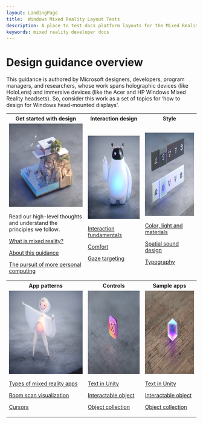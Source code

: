 ```yaml
---
layout: LandingPage
title:  Windows Mixed Reality Layout Tests
description: A place to test docs platform layouts for the Mixed Reality docs.
keywords: mixed reality developer docs 
---
```


# Design guidance overview

This guidance is authored by Microsoft designers, developers, program managers, and researchers, whose work spans holographic devices (like HoloLens) and immersive devices (like the Acer and HP Windows Mixed Reality headsets). So, consider this work as a set of topics for ‘how to design for Windows head-mounted displays’.

 <table>
 <tr><th>Get started with design</th><th>Interaction design</th><th>Style</th></tr>
 <tr>
<td><a href="Design/Get-started-with-design/What-is-mixed-reality.md"><img src="Design/images/minicliffhouse.jpg" alt="Get started" width="250" height="220"></A>
 
<p>Read our high-level thoughts and understand the principles we follow.</p>
                          <p>
                            <a href="Design/Get-started-with-design/What-is-mixed-reality.md">What is mixed reality?</a>
                        </p>
                        <p>
                            <a href="Design/Get-started-with-design/My-first-year-on-the-design-team.md">About this guidance</a>
                        </p>
                        <p>
                            <a href="Design/Get-started-with-design/The-pursuit-of-more-personal-computing.md">The pursuit of more personal computing</a>
 </p>
  
  </td>
  
<td><A href="Design/Interaction-design/Interaction-fundamentals.md"><img src="Design/images/bot.jpg" alt="Interaction design" 
width="250" height="220"></A>
                        <p>
                            <a href="Design/Interaction-design/Interaction-fundamentals.md">Interaction fundamentals</a>
                        </p>
                        <p>
                            <a href="Design/Interaction-design/Comfort.md">Comfort</a>
                        </p>
                        <p>
                            <a href="Design/Interaction-design/Gaze-targeting.md">Gaze targeting</a>
                        </p>

</td>

<td><A href="Design/Interaction-design/Comfort.md"><img src="Design/images/controls.jpg" alt="Style" 
width="250" height="220"></A>
                        <p>
                            <a href="design/basics/design-and-ui-intro.md">Color, light and materials</a>
                        </p>
                         <p>
                            <a href="design/fluent-design-system/index.md">Spatial sound design</a>
                        </p>
                        <p>
                            <a href="design/controls-and-patterns/index.md">Typography</a>
 </p>
</td>

 </tr>
 
  <tr><th>App patterns</th><th>Controls</th><th>Sample apps</th></tr>
 <tr>
<td><a href="Design/Get-started-with-design/What-is-mixed-reality.md"><img src="Design/images/character.jpg" alt="App patterns" width="250" height="220"></A>
                         <p>
                            <a href="enterprise/index.md">Types of mixed reality apps</a>
                        </p>
                        <p>
                            <a href="packaging/index.md">Room scan visualization</a>
                        </p>
                        <p>
                            <a href="porting/index.md">Cursors</a>
                        </p>
 </td>
 
<td><A href="Design/Interaction-design/Interaction-fundamentals.md"><img src="Design/images/instagram.jpg" alt="Controls" 
width="250" height="220"></A>
                        <p>
                            <a href="gaming/e2e.md">Text in Unity</a>
                        </p>
                        <p>
                            <a href="gaming/index.md">Interactable object</a>
                        </p>
                        <p>
                            <a href="gaming/directx-programming.md">Object collection</a>
                        </p>
</td>
<td><A href="Design/Interaction-design/Comfort.md"><img src="Design/images/cube.jpg" alt="Sample apps" 
width="250" height="220"></A>
                        <p>
                            <a href="gaming/e2e.md">Text in Unity</a>
                        </p>
                        <p>
                            <a href="gaming/index.md">Interactable object</a>
                        </p>
                        <p>
                            <a href="gaming/directx-programming.md">Object collection</a>
                        </p>
</td>
 </tr>

 </table>
